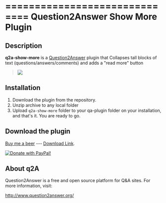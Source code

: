 ==============================
Question2Answer Show More Plugin
==============================

Description
-----------
**q2a-show-more** is a [Question2Answer][Q2A] plugin that Collapses tall blocks of text (questions/answers/comments) and adds a "read more" button

> <img src="http://www.question2answer.org/qa/?qa=blob&qa_blobid=6874962773782749059" />

Installation
--------------

 1. Download the plugin from the repository.
 2. Unzip archive to any local folder
 3. Upload `q2a-show-more` folder to your qa-plugin folder on your installation, and that's it. You are ready to go.

 
Download the plugin
--------------
[Buy me a beer][paypal] --- [Download Link][download].

<a href="https://www.paypal.com/paypalme/chun128" target="_blank"/>
<img src="https://i.stack.imgur.com/rRaSD.png" border="0" name="submit" alt="Donate with PayPal!"/>
<a/>
 
About q2A
---------
Question2Answer is a free and open source platform for Q&A sites. For more information, visit:

http://www.question2answer.org/


[Q2A]: http://www.question2answer.com
[download]: https://github.com/HelioChun/q2a-show-more/archive/master.zip
[paypal]: https://www.paypal.com/paypalme/chun128
